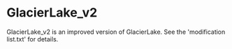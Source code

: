 # GlacierLake_v2
GlacierLake_v2 is an improved version of GlacierLake. See the 'modification list.txt' for details. 
